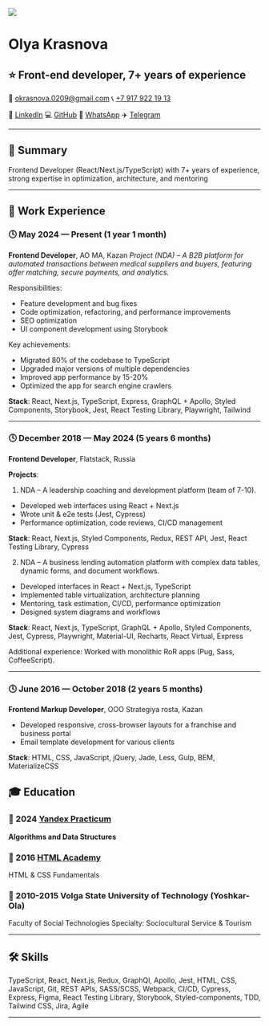 ![](https://komarev.com/ghpvc/?username=olya1krasnova&color=green)
# Olya Krasnova
## ⭐️ Front-end developer, 7+ years of experience
    
📧 [okrasnova.0209@gmail.com](mailto:okrasnova.0209@gmail.com) 📞 [+7 917 922 19 13](tel:+79179221913)

🔗 [LinkedIn](https://www.linkedin.com/in/olga-krasnova-581150162/) 💻 [GitHub](https://github.com/olya1krasnova) 💬 [WhatsApp](https://wa.me/79179221913) ✈️ [Telegram](https://t.me/olya1krasnova)

---

## 🧠 Summary
Frontend Developer (React/Next.js/TypeScript) with 7+ years of experience, strong expertise in optimization, architecture, and mentoring

---

## 💼 Work Experience

### 🕓 May 2024 — Present (1 year 1 month)
**Frontend Developer**, AO MA, Kazan
*Project (NDA) – A B2B platform for automated transactions between medical suppliers and buyers, featuring offer matching, secure payments, and analytics.*

Responsibilities:
* Feature development and bug fixes
* Code optimization, refactoring, and performance improvements
* SEO optimization
* UI component development using Storybook

Key achievements:
* Migrated 80% of the codebase to TypeScript
* Upgraded major versions of multiple dependencies
* Improved app performance by 15-20%
* Optimized the app for search engine crawlers

**Stack**: React, Next.js, TypeScript, Express, GraphQL + Apollo, Styled Components, Storybook, Jest, React Testing Library, Playwright, Tailwind

---

### 🕓 December 2018 — May 2024 (5 years 6 months)
**Frontend Developer**, Flatstack, Russia

**Projects**:

1) NDA – A leadership coaching and development platform (team of 7-10).

* Developed web interfaces using React + Next.js
* Wrote unit & e2e tests (Jest, Cypress)
* Performance optimization, code reviews, CI/CD management

**Stack**: React, Next.js, Styled Components, Redux, REST API, Jest, React Testing Library, Cypress

2) NDA – A business lending automation platform with complex data tables, dynamic forms, and document workflows.

* Developed interfaces in React + Next.js, TypeScript
* Implemented table virtualization, architecture planning
* Mentoring, task estimation, CI/CD, performance optimization
* Designed system diagrams and workflows

**Stack**: React, Next.js, TypeScript, GraphQL + Apollo, Styled Components, Jest, Cypress, Playwright, Material-UI, Recharts, React Virtual, Express

Additional experience: Worked with monolithic RoR apps (Pug, Sass, CoffeeScript).

---

### 🕓 June 2016 — October 2018 (2 years 5 months)
**Frontend Markup Developer**, OOO Strategiya rosta, Kazan

* Developed responsive, cross-browser layouts for a franchise and business portal
* Email template development for various clients

**Stack**: HTML, CSS, JavaScript, jQuery, Jade, Less, Gulp, BEM, MaterializeCSS

## 🎓 Education

### 📅 2024 [Yandex Practicum](https://practicum.yandex.ru/algorithms/)

**Algorithms and Data Structures**

### 📅 2016 [HTML Academy](https://htmlacademy.ru/)
HTML & CSS Fundamentals

### 📅 2010-2015 Volga State University of Technology (Yoshkar-Ola)
Faculty of Social Technologies
Specialty: Sociocultural Service & Tourism

---

## 🛠 Skills
TypeScript, React, Next.js, Redux, GraphQl, Apollo, Jest, HTML, CSS, JavaScript, Git, REST APIs, SASS/SCSS, Webpack, CI/CD, Cypress, Express, Figma, React Testing Library, Storybook, Styled-components, TDD, Tailwind CSS, Jira, Agile

---
